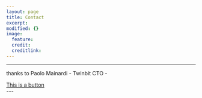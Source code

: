```yaml
---
layout: page
title: Contact
excerpt: 
modified: {} 
image:
  feature: 
  credit: 
  creditlink: 
---
```


---
thanks to Paolo Mainardi - Twinbit CTO -
<div markdown="0"><a href="http://mademistakes.com" class="btn">This is a button</a></div>
---





